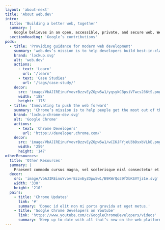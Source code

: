 ```yaml
---
layout: 'about-next'
title: 'About web.dev'
intro:
  title: 'Building a better web, together'
  summary: |
    Google believes in an open, accessible, private, and secure web. We want to help developers take advantage of the latest modern technologies to build amazing user experiences for everyone.
  sectionHeading: 'Google’s contributions'
pods:
  - title: 'Providing guidance for modern web development'
    summary: 'web.dev’s mission is to help developers build best-in-class web experiences on any browser.'
    brand: 'lockup.svg'
    alt: 'web.dev'
    actions:
      - text: 'Learn'
        url: '/learn'
      - text: 'Case Studies'
        url: '/tags/case-study/'
    decor:
      src: 'image/VbAJIREinuYvovrBzzvEyZOpw5w1/yqsykCBpsiVTwcs286tS.png'
      width: '188'
      height: '175'
  - title: 'Innovating to push the web forward'
    summary: 'Chrome’s mission is to help people get the most out of the web by building the most innovative browser possible.'
    brand: 'lockup-chrome-dev.svg'
    alt: 'Google Chrome'
    actions:
      - text: 'Chrome Developers'
        url: 'https://developer.chrome.com/'
    decor:
      src: 'image/VbAJIREinuYvovrBzzvEyZOpw5w1/wCIKJFYjeU3bDsxbVLkE.png'
      width: '259'
      height: '147'
otherResources:
  title: 'Other Resources'
  summary: |
    Praesent commodo cursus magna, vel scelerisque nisl consectetur et. Curabitur blandit tempus porttitor.
  decor:
    src: 'image/VbAJIREinuYvovrBzzvEyZOpw5w1/B9KWrQo39fXbKSVYjz1e.svg'
    width: '330'
    height: '210'
  pairs:
    - title: 'Chrome Updates'
      link: '#'
      summary: 'Donec id elit non mi porta gravida at eget metus.'
    - title: 'Google Chrome Developers on Youtube'
      link: 'https://www.youtube.com/c/GoogleChromeDevelopers/videos'
      summary: 'Keep up to date with all that’s new on the web platform with videos from the Chrome team.'
---
```

